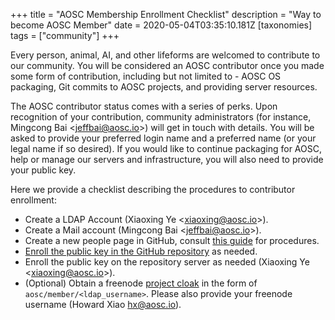 +++
title = "AOSC Membership Enrollment Checklist"
description = "Way to become AOSC Member"
date = 2020-05-04T03:35:10.181Z
[taxonomies]
tags = ["community"]
+++

Every person, animal, AI, and other lifeforms are welcomed to contribute to our community. You will be considered an AOSC contributor once you made some form of contribution, including but not limited to - AOSC OS packaging, Git commits to AOSC projects, and providing server resources.

The AOSC contributor status comes with a series of perks. Upon recognition of your contribution, community administrators (for instance, Mingcong Bai <<jeffbai@aosc.io>>) will get in touch with details. You will be asked to provide your preferred login name and a preferred name (or your legal name if so desired). If you would like to continue packaging for AOSC, help or manage our servers and infrastructure, you will also need to provide your public key.

Here we provide a checklist describing the procedures to contributor enrollment:

- Create a LDAP Account (Xiaoxing Ye <<xiaoxing@aosc.io>>).
- Create a Mail account (Mingcong Bai <<jeffbai@aosc.io>>).
- Create a new people page in GitHub, consult [this guide](@/infra/community-portal.md#add-new-personal-pages) for procedures.
- [Enroll the public key in the GitHub repository](https://github.com/AOSC-Dev/dev-pubkeys) as needed.
- Enroll the public key on the repository server as needed (Xiaoxing Ye <<xiaoxing@aosc.io>>).
- (Optional) Obtain a freenode [project cloak](https://freenode.net/kb/answer/cloaks) in the form of `aosc/member/<ldap_username>`. Please also provide your freenode username (Howard Xiao <hx@aosc.io>).
